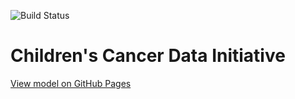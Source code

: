 ![Build Status](https://github.com/CBIIT/ccdi-model/actions/workflows/model-test-and-deploy.yml/badge.svg)

# Children's Cancer Data Initiative

[View model on GitHub Pages](https://cbiit.github.io/ccdi-model/)


